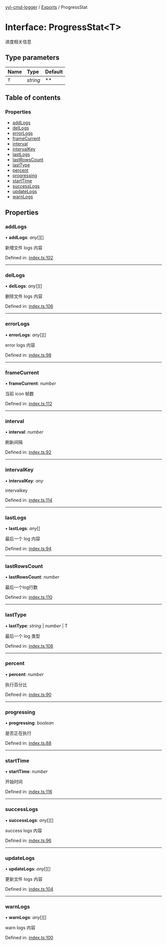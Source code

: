 [yyl-cmd-logger](../README.md) / [Exports](../modules.md) / ProgressStat

# Interface: ProgressStat<T\>

进度相关信息

## Type parameters

Name | Type | Default |
:------ | :------ | :------ |
`T` | *string* | ** |

## Table of contents

### Properties

- [addLogs](progressstat.md#addlogs)
- [delLogs](progressstat.md#dellogs)
- [errorLogs](progressstat.md#errorlogs)
- [frameCurrent](progressstat.md#framecurrent)
- [interval](progressstat.md#interval)
- [intervalKey](progressstat.md#intervalkey)
- [lastLogs](progressstat.md#lastlogs)
- [lastRowsCount](progressstat.md#lastrowscount)
- [lastType](progressstat.md#lasttype)
- [percent](progressstat.md#percent)
- [progressing](progressstat.md#progressing)
- [startTime](progressstat.md#starttime)
- [successLogs](progressstat.md#successlogs)
- [updateLogs](progressstat.md#updatelogs)
- [warnLogs](progressstat.md#warnlogs)

## Properties

### addLogs

• **addLogs**: *any*[][]

新增文件 logs 内容

Defined in: [index.ts:102](https://github.com/jackness1208/yyl-cmd-logger/blob/a173a3f/src/index.ts#L102)

___

### delLogs

• **delLogs**: *any*[][]

删除文件 logs 内容

Defined in: [index.ts:106](https://github.com/jackness1208/yyl-cmd-logger/blob/a173a3f/src/index.ts#L106)

___

### errorLogs

• **errorLogs**: *any*[][]

error logs 内容

Defined in: [index.ts:98](https://github.com/jackness1208/yyl-cmd-logger/blob/a173a3f/src/index.ts#L98)

___

### frameCurrent

• **frameCurrent**: *number*

当前 icon 帧数

Defined in: [index.ts:112](https://github.com/jackness1208/yyl-cmd-logger/blob/a173a3f/src/index.ts#L112)

___

### interval

• **interval**: *number*

刷新间隔

Defined in: [index.ts:92](https://github.com/jackness1208/yyl-cmd-logger/blob/a173a3f/src/index.ts#L92)

___

### intervalKey

• **intervalKey**: *any*

intervalkey

Defined in: [index.ts:114](https://github.com/jackness1208/yyl-cmd-logger/blob/a173a3f/src/index.ts#L114)

___

### lastLogs

• **lastLogs**: *any*[]

最后一个 log 内容

Defined in: [index.ts:94](https://github.com/jackness1208/yyl-cmd-logger/blob/a173a3f/src/index.ts#L94)

___

### lastRowsCount

• **lastRowsCount**: *number*

最后一个log行数

Defined in: [index.ts:110](https://github.com/jackness1208/yyl-cmd-logger/blob/a173a3f/src/index.ts#L110)

___

### lastType

• **lastType**: *string* \| *number* \| T

最后一个 log 类型

Defined in: [index.ts:108](https://github.com/jackness1208/yyl-cmd-logger/blob/a173a3f/src/index.ts#L108)

___

### percent

• **percent**: *number*

执行百分比

Defined in: [index.ts:90](https://github.com/jackness1208/yyl-cmd-logger/blob/a173a3f/src/index.ts#L90)

___

### progressing

• **progressing**: *boolean*

是否正在执行

Defined in: [index.ts:88](https://github.com/jackness1208/yyl-cmd-logger/blob/a173a3f/src/index.ts#L88)

___

### startTime

• **startTime**: *number*

开始时间

Defined in: [index.ts:116](https://github.com/jackness1208/yyl-cmd-logger/blob/a173a3f/src/index.ts#L116)

___

### successLogs

• **successLogs**: *any*[][]

success logs 内容

Defined in: [index.ts:96](https://github.com/jackness1208/yyl-cmd-logger/blob/a173a3f/src/index.ts#L96)

___

### updateLogs

• **updateLogs**: *any*[][]

更新文件 logs 内容

Defined in: [index.ts:104](https://github.com/jackness1208/yyl-cmd-logger/blob/a173a3f/src/index.ts#L104)

___

### warnLogs

• **warnLogs**: *any*[][]

warn logs 内容

Defined in: [index.ts:100](https://github.com/jackness1208/yyl-cmd-logger/blob/a173a3f/src/index.ts#L100)
